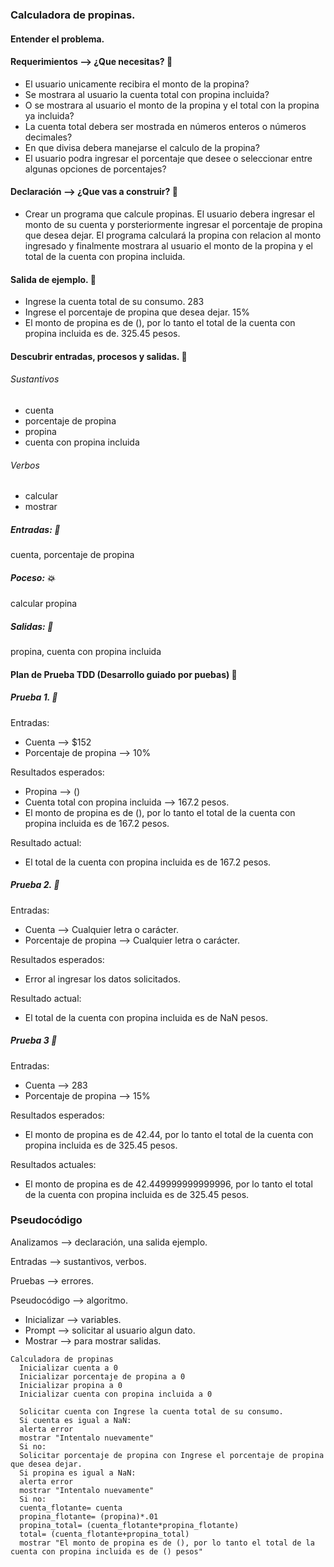 ### Calculadora de propinas.

#### Entender el problema.
#### Requerimientos --> ¿Que necesitas? :information_desk_person:
* El usuario unicamente recibira el monto de la propina?
* Se mostrara al usuario la cuenta total con propina incluida?
* O se mostrara al usuario el monto de la propina y el total con la propina ya incluida?
* La cuenta total debera ser mostrada en números enteros o números decimales?
* En que divisa debera manejarse el calculo de la propina?
* El usuario podra ingresar el porcentaje que desee o seleccionar entre algunas opciones de porcentajes?
#### Declaración --> ¿Que vas a construir? :rocket:
* Crear un programa que calcule propinas. El usuario debera ingresar el monto de su cuenta y porsteriormente ingresar el porcentaje de propina que desea dejar. El programa calculará la propina con relacion al monto ingresado y finalmente mostrara al usuario el monto de la propina y el total de la cuenta con propina incluida.
#### Salida de ejemplo. :feet:
* Ingrese la cuenta total de su consumo. 283
* Ingrese el porcentaje de propina que desea dejar. 15%
* El monto de propina es de (), por lo tanto el total de la cuenta con propina incluida es de. 325.45 pesos.
#### Descubrir entradas, procesos y salidas. :eyes:
###### Sustantivos                
* cuenta
* porcentaje de propina
* propina
* cuenta con propina incluida
###### Verbos
* calcular
* mostrar
##### Entradas: :dancer:
cuenta, porcentaje de propina
##### Poceso: :boom:
calcular propina
##### Salidas: :runner:
propina, cuenta con propina incluida

#### Plan de Prueba TDD (Desarrollo guiado por puebas) :mag_right:

##### Prueba 1. :electric_plug:
Entradas:
* Cuenta --> $152
* Porcentaje de propina --> 10%

Resultados esperados:
* Propina --> ()
* Cuenta total con propina incluida --> 167.2 pesos.
* El monto de propina es de (), por lo tanto el total de la cuenta con propina incluida es de 167.2 pesos.

Resultado actual:
* El total de la cuenta con propina incluida es de 167.2 pesos.

##### Prueba 2. :telescope:
Entradas:
* Cuenta --> Cualquier letra o carácter.
* Porcentaje de propina --> Cualquier letra o carácter.

Resultados esperados:
* Error al ingresar los datos solicitados.

Resultado actual:
*  El total de la cuenta con propina incluida es de NaN pesos.

##### Prueba 3 :pushpin:
Entradas:
* Cuenta --> 283
* Porcentaje de propina --> 15%

Resultados esperados:
* El monto de propina es de 42.44, por lo tanto el total de la cuenta con propina incluida es de 325.45 pesos.

Resultados actuales:
* El monto de propina es de 42.449999999999996, por lo tanto el total de la cuenta con propina incluida es de 325.45 pesos.
### Pseudocódigo
Analizamos --> declaración, una salida ejemplo.

Entradas --> sustantivos, verbos.

Pruebas --> errores.

Pseudocódigo --> algoritmo.

* Inicializar --> variables.
* Prompt --> solicitar al usuario algun dato.
* Mostrar --> para mostrar salidas.

```
Calculadora de propinas
  Inicializar cuenta a 0
  Inicializar porcentaje de propina a 0
  Inicializar propina a 0
  Inicializar cuenta con propina incluida a 0

  Solicitar cuenta con Ingrese la cuenta total de su consumo.
  Si cuenta es igual a NaN:
  alerta error
  mostrar "Intentalo nuevamente"
  Si no:
  Solicitar porcentaje de propina con Ingrese el porcentaje de propina que desea dejar.
  Si propina es igual a NaN:
  alerta error
  mostrar "Intentalo nuevamente"
  Si no:
  cuenta_flotante= cuenta
  propina_flotante= (propina)*.01
  propina_total= (cuenta_flotante*propina_flotante)
  total= (cuenta_flotante+propina_total)
  mostrar "El monto de propina es de (), por lo tanto el total de la cuenta con propina incluida es de () pesos"
 ```

